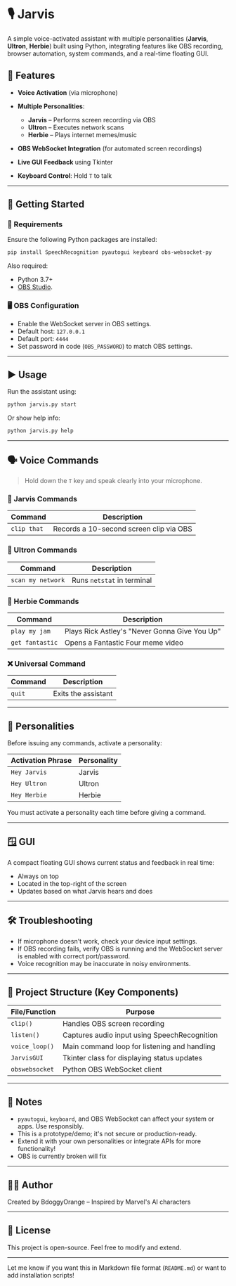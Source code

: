 # 🎙️ Jarvis

A simple voice-activated assistant with multiple personalities (**Jarvis**, **Ultron**, **Herbie**) built using Python, integrating features like OBS recording, browser automation, system commands, and a real-time floating GUI.

## 🧠 Features

* **Voice Activation** (via microphone)
* **Multiple Personalities**:

  * **Jarvis** – Performs screen recording via OBS
  * **Ultron** – Executes network scans
  * **Herbie** – Plays internet memes/music
* **OBS WebSocket Integration** (for automated screen recordings)
* **Live GUI Feedback** using Tkinter
* **Keyboard Control**: Hold `T` to talk

---

## 🚀 Getting Started

### 🔧 Requirements

Ensure the following Python packages are installed:

```bash
pip install SpeechRecognition pyautogui keyboard obs-websocket-py
```

Also required:

* Python 3.7+
* [OBS Studio](https://obsproject.com/).

### 🖥️ OBS Configuration

* Enable the WebSocket server in OBS settings.
* Default host: `127.0.0.1`
* Default port: `4444`
* Set password in code (`OBS_PASSWORD`) to match OBS settings.

---

## ▶️ Usage

Run the assistant using:

```bash
python jarvis.py start
```

Or show help info:

```bash
python jarvis.py help
```

---

## 🗣️ Voice Commands

> Hold down the `T` key and speak clearly into your microphone.

### 🧔 Jarvis Commands

| Command     | Description                             |
| ----------- | --------------------------------------- |
| `clip that` | Records a 10-second screen clip via OBS |

### 🤖 Ultron Commands

| Command           | Description                |
| ----------------- | -------------------------- |
| `scan my network` | Runs `netstat` in terminal |

### 🚗 Herbie Commands

| Command         | Description                                   |
| --------------- | --------------------------------------------- |
| `play my jam`   | Plays Rick Astley's "Never Gonna Give You Up" |
| `get fantastic` | Opens a Fantastic Four meme video             |

### ❌ Universal Command

| Command | Description         |
| ------- | ------------------- |
| `quit`  | Exits the assistant |

---

## 🧩 Personalities

Before issuing any commands, activate a personality:

| Activation Phrase | Personality |
| ----------------- | ----------- |
| `Hey Jarvis`      | Jarvis      |
| `Hey Ultron`      | Ultron      |
| `Hey Herbie`      | Herbie      |

You must activate a personality each time before giving a command.

---

## 🪟 GUI

A compact floating GUI shows current status and feedback in real time:

* Always on top
* Located in the top-right of the screen
* Updates based on what Jarvis hears and does

---

## 🛠️ Troubleshooting

* If microphone doesn't work, check your device input settings.
* If OBS recording fails, verify OBS is running and the WebSocket server is enabled with correct port/password.
* Voice recognition may be inaccurate in noisy environments.

---

## 📁 Project Structure (Key Components)

| File/Function  | Purpose                                      |
| -------------- | -------------------------------------------- |
| `clip()`       | Handles OBS screen recording                 |
| `listen()`     | Captures audio input using SpeechRecognition |
| `voice_loop()` | Main command loop for listening and handling |
| `JarvisGUI`    | Tkinter class for displaying status updates  |
| `obswebsocket` | Python OBS WebSocket client                  |

---

## 📌 Notes

* `pyautogui`, `keyboard`, and OBS WebSocket can affect your system or apps. Use responsibly.
* This is a prototype/demo; it's not secure or production-ready.
* Extend it with your own personalities or integrate APIs for more functionality!
* OBS is currently broken will fix

---

## 🧑‍💻 Author

Created by BdoggyOrange – Inspired by Marvel's AI characters

---

## 📜 License

This project is open-source. Feel free to modify and extend.

---

Let me know if you want this in Markdown file format (`README.md`) or want to add installation scripts!
